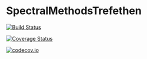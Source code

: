 # SpectralMethodsTrefethen

[![Build Status](https://travis-ci.org/tobydriscoll/SpectralMethodsTrefethen.jl.svg?branch=master)](https://travis-ci.org/tobydriscoll/SpectralMethodsTrefethen.jl)

[![Coverage Status](https://coveralls.io/repos/tobydriscoll/SpectralMethodsTrefethen.jl/badge.svg?branch=master&service=github)](https://coveralls.io/github/tobydriscoll/SpectralMethodsTrefethen.jl?branch=master)

[![codecov.io](http://codecov.io/github/tobydriscoll/SpectralMethodsTrefethen.jl/coverage.svg?branch=master)](http://codecov.io/github/tobydriscoll/SpectralMethodsTrefethen.jl?branch=master)
